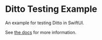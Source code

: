# Ditto Testing Example

An example for testing Ditto in SwiftUI.

See [the docs](https://docs.ditto.live/swift/quick-tips/testing) for more information.

